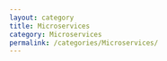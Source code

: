```yaml
---
layout: category
title: Microservices
category: Microservices
permalink: /categories/Microservices/
---
```


